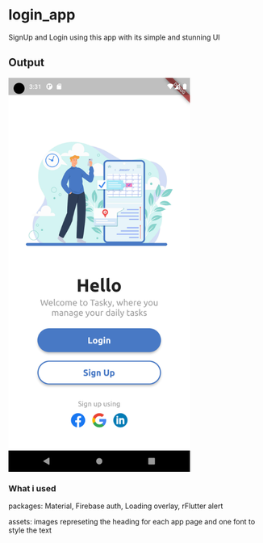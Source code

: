 # login_app

SignUp and Login using this app with its simple and stunning UI

## Output

<img src="assets/images/login.png" alt="login_app" align="center" height="780" width="360">

### What i used

packages: Material, Firebase auth, Loading overlay, rFlutter alert

assets: images represeting the heading for each app page and one font to style the text
